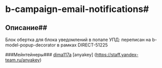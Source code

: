 # b-campaign-email-notifications#

## Описание##
Блок обертка для блока уведомлений в попапе
УПД: переписан на b-model-popup-decorator в рамках DIRECT-51225

###Мейнтейнеры###
[dima117a](https://staff.yandex-team.ru/dima117a)
[anyakey] (https://staff.yandex-team.ru/anyakey)



